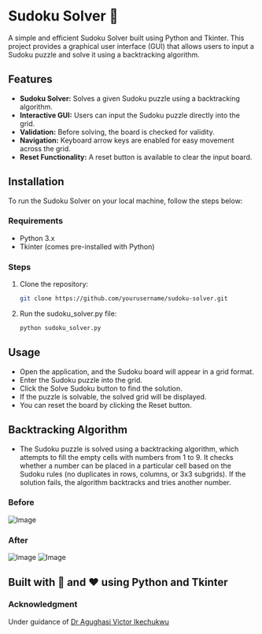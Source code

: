 # Sudoku Solver 🧩

A simple and efficient Sudoku Solver built using Python and Tkinter. This project provides a graphical user interface (GUI) that allows users to input a Sudoku puzzle and solve it using a backtracking algorithm.

## Features
- **Sudoku Solver:** Solves a given Sudoku puzzle using a backtracking algorithm.
- **Interactive GUI:** Users can input the Sudoku puzzle directly into the grid.
- **Validation:** Before solving, the board is checked for validity.
- **Navigation:** Keyboard arrow keys are enabled for easy movement across the grid.
- **Reset Functionality:** A reset button is available to clear the input board.

## Installation

To run the Sudoku Solver on your local machine, follow the steps below:

### Requirements
- Python 3.x
- Tkinter (comes pre-installed with Python)

### Steps
1. Clone the repository:
   ```bash
   git clone https://github.com/yourusername/sudoku-solver.git

2. Run the sudoku_solver.py file:
   ```bash
   python sudoku_solver.py

## Usage
- Open the application, and the Sudoku board will appear in a grid format.
- Enter the Sudoku puzzle into the grid.
- Click the Solve Sudoku button to find the solution.
- If the puzzle is solvable, the solved grid will be displayed.
- You can reset the board by clicking the Reset button.

## Backtracking Algorithm
- The Sudoku puzzle is solved using a backtracking algorithm, which attempts to fill the empty cells with numbers from 1 to 9. It checks whether a number can be placed in a particular cell based on the Sudoku rules (no duplicates in rows, columns, or 3x3 subgrids). If the solution fails, the algorithm backtracks and tries another number.

### Before                                                                                         

![Image](https://github.com/user-attachments/assets/f328ccfe-549f-41b7-9636-4651adb814f5)       

### After

![Image](https://github.com/user-attachments/assets/57f1eec9-8b04-4ac6-8b31-b6b9290c7732)
![Image](https://github.com/user-attachments/assets/8eba8bb2-a317-468f-994e-0ec1bafebf2a)


## Built with 🐍 and ❤️ using Python and Tkinter

### Acknowledgment

Under guidance of [ Dr Agughasi Victor Ikechukwu](https://github.com/Victor-Ikechukwu)
